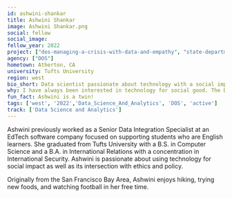 ```yaml
---
id: ashwini-shankar
title: Ashwini Shankar
image: Ashwini Shankar.png
social: fellow
social_image:
fellow_year: 2022
project: ["dos-managing-a-crisis-with-data-and-empathy", "state-department-leveraging-data-to-support-the-release-of-222-nicaraguan-political-prisoners"]
agency: ["DOS"]
hometown: Atherton, CA
university: Tufts University
region: west
bio_short: Data scientist passionate about technology with a social impact
why: I have always been interested in technology for social good. The Digital Corps perfectly matches what I wanted to do with my degree and skillset, and it seemed like an incredible opportunity to make meaningful change because working in government provides a chance to have a broad impact and support policy-making through technology.
fun_fact: Ashwini is a twin!
tags: ['west', '2022','Data_Science_And_Analytics', 'DOS', 'active']
track: ['Data Science and Analytics']
---
```


Ashwini previously worked as a Senior Data Integration Specialist at an EdTech software company focused on supporting students who are English learners. She graduated from Tufts University with a B.S. in Computer Science and a B.A. in International Relations with a concentration in International Security. Ashwini is passionate about using technology for social impact as well as its intersection with ethics and policy. 

Originally from the San Francisco Bay Area, Ashwini enjoys hiking, trying new foods, and watching football in her free time.
